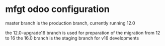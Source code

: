 # mfgt odoo configuration

master branch is the production branch, currently running 12.0

the 12.0-upgrade16 branch is used for preparation of the migration from 12 to 16
the 16.0 branch is the staging branch for v16 developments
